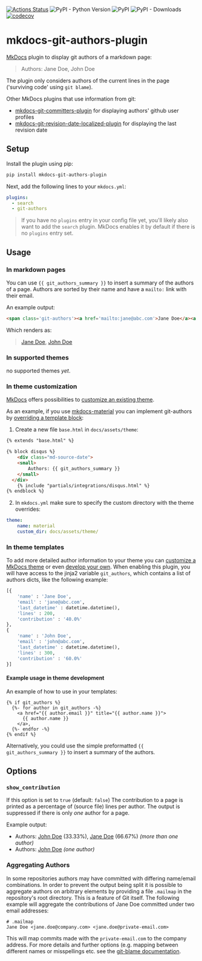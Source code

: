 [![Actions Status](https://github.com/timvink/mkdocs-git-authors-plugin/workflows/pytest/badge.svg)](https://github.com/timvink/mkdocs-git-authors-plugin/actions)
![PyPI - Python Version](https://img.shields.io/pypi/pyversions/mkdocs-git-authors-plugin)
![PyPI](https://img.shields.io/pypi/v/mkdocs-git-authors-plugin)
![PyPI - Downloads](https://img.shields.io/pypi/dm/mkdocs-git-authors-plugin)
[![codecov](https://codecov.io/gh/timvink/mkdocs-git-authors-plugin/branch/master/graph/badge.svg)](https://codecov.io/gh/timvink/mkdocs-git-authors-plugin)

# mkdocs-git-authors-plugin

[MkDocs](https://www.mkdocs.org/) plugin to display git authors of a markdown page:

> Authors: Jane Doe, John Doe

The plugin only considers authors of the current lines in the page ('surviving code' using `git blame`).

Other MkDocs plugins that use information from git:

- [mkdocs-git-committers-plugin](https://github.com/byrnereese/mkdocs-git-committers-plugin) for displaying authors' github user profiles
- [mkdocs-git-revision-date-localized-plugin](https://github.com/timvink/mkdocs-git-revision-date-localized-plugin) for displaying the last revision date

## Setup

Install the plugin using pip:

```bash
pip install mkdocs-git-authors-plugin
```

Next, add the following lines to your `mkdocs.yml`:

```yml
plugins:
  - search
  - git-authors
```

> If you have no `plugins` entry in your config file yet, you'll likely also want to add the `search` plugin. MkDocs enables it by default if there is no `plugins` entry set.

## Usage

### In markdown pages

You can use ``{{ git_authors_summary }}`` to insert a summary of the authors of a page. Authors are sorted by their name and have a `mailto:` link with their email.

An example output:

```html
<span class='git-authors'><a href='mailto:jane@abc.com'>Jane Doe</a><a href='mailto:john@abc.com'>John Doe</a></span>
```

Which renders as:

> [Jane Doe](mailto:#), [John Doe](mailto:#)

### In supported themes

no supported themes *yet*.

### In theme customization

[MkDocs](https://www.mkdocs.org/) offers possibilities to [customize an existing theme](https://www.mkdocs.org/user-guide/styling-your-docs/#customizing-a-theme).

As an example, if you use [mkdocs-material](https://github.com/squidfunk/mkdocs-material) you can implement git-authors by [overriding a template block](https://squidfunk.github.io/mkdocs-material/customization/#overriding-template-blocks):

1) Create a new file `base.html` in `docs/assets/theme`:

```html
{% extends "base.html" %}

{% block disqus %}
    <div class="md-source-date">
    <small>
        Authors: {{ git_authors_summary }}
    </small>
  </div>
    {% include "partials/integrations/disqus.html" %}
{% endblock %}
```

2) In `mkdocs.yml` make sure to specify the custom directory with the theme overrides:

```yml
theme:
    name: material
    custom_dir: docs/assets/theme/
```

### In theme templates

To add more detailed author information to your theme you can [customize a MkDocs theme](https://www.mkdocs.org/user-guide/styling-your-docs/#customizing-a-theme) or even [develop your own](https://www.mkdocs.org/user-guide/custom-themes/). When enabling this plugin, you will have access to the jinja2 variable `git_authors`, which contains a list of authors dicts, like the following example:

```python
[{
    'name' : 'Jane Doe',
    'email' : 'jane@abc.com',
    'last_datetime' : datetime.datetime(),
    'lines' : 200,
    'contribution' : '40.0%'
},
{
    'name' : 'John Doe',
    'email' : 'john@abc.com',
    'last_datetime' : datetime.datetime(),
    'lines' : 300,
    'contribution' : '60.0%'
}]
```

#### Example usage in theme development

An example of how to use in your templates:

```django hljs
{% if git_authors %}
  {%- for author in git_authors -%}
    <a href="{{ author.email }}" title="{{ author.name }}">
      {{ author.name }}
    </a>,
  {%- endfor -%}
{% endif %}
```

Alternatively, you could use the simple preformatted ``{{ git_authors_summary }}`` to insert a summary of the authors.

## Options

### `show_contribution`

If this option is set to `true` (default: `false`) The contribution to a page is
printed as a percentage of (source file) lines per author. The output is
suppressed if there is only *one* author for a page.

Example output:

* Authors: [John Doe](#) (33.33%), [Jane Doe](#) (66.67%) *(more than one author)*
* Authors: [John Doe](#) *(one author)*

### Aggregating Authors

In some repositories authors may have committed with differing name/email combinations.
In order to prevent the output being split it is possible to aggregate authors on
arbitrary elements by providing a file `.mailmap` in the repository's root directory.
This is a feature of Git itself. The following example will aggregate the contributions
of Jane Doe committed under two email addresses:

```
# .mailmap
Jane Doe <jane.doe@company.com> <jane.doe@private-email.com>
```

This will map commits made with the `private-email.com` to the company address. For more details
and further options (e.g. mapping between different names or misspellings etc. see the
[git-blame documentation](https://git-scm.com/docs/git-blame#_mapping_authors).
